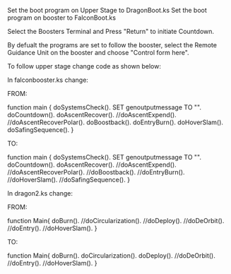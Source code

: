 Set the boot program on Upper Stage to DragonBoot.ks
Set the boot program on booster to FalconBoot.ks

Select the Boosters Terminal and Press "Return" to initiate Countdown.


By defualt the programs are set to follow the booster, select the Remote Guidance Unit on the booster and choose "Control form here".

To follow upper stage change code as shown below:

In falconbooster.ks change:

FROM:

 function main {
    doSystemsCheck().
    SET genoutputmessage TO "".
    doCountdown().
    doAscentRecover().
    //doAscentExpend().
    //doAscentRecoverPolar().
    doBoostback().
    doEntryBurn().
    doHoverSlam().
    doSafingSequence().
 }

TO:

 function main {
    doSystemsCheck().
    SET genoutputmessage TO "".
    doCountdown().
    doAscentRecover().
    //doAscentExpend().
    //doAscentRecoverPolar().
    //doBoostback().
    //doEntryBurn().
    //doHoverSlam().
    //doSafingSequence().
 }

In dragon2.ks change:

FROM:

 function Main{
    doBurn().
    //doCircularization().
    //doDeploy().
    //doDeOrbit().
    //doEntry().
    //doHoverSlam().
 }

TO:

 function Main{
    doBurn().
    doCircularization().
    doDeploy().
    //doDeOrbit().
    //doEntry().
    //doHoverSlam().
 }
